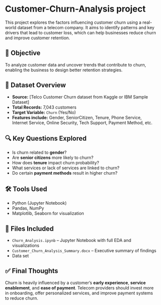 # Customer-Churn-Analysis project
This project explores the factors influencing customer churn using a real-world dataset from a telecom company. It aims to identify patterns and key drivers that lead to customer loss, which can help businesses reduce churn and improve customer retention.


## 🧠 Objective

To analyze customer data and uncover trends that contribute to churn, enabling the business to design better retention strategies.

## 🧾 Dataset Overview

- **Source:** [Telco Customer Churn dataset from Kaggle or IBM Sample Dataset]
- **Total Records:** 7,043 customers
- **Target Variable:** `Churn` (Yes/No)
- **Features include:** Gender, SeniorCitizen, Tenure, Phone Service, Internet Service, Online Security, Tech Support, Payment Method, etc.


## 🔍 Key Questions Explored

- Is churn related to **gender**?
- Are **senior citizens** more likely to churn?
- How does **tenure** impact churn probability?
- What services or lack of services are linked to churn?
- Do certain **payment methods** result in higher churn?

## 🛠️ Tools Used

- Python (Jupyter Notebook)
- Pandas, NumPy
- Matplotlib, Seaborn for visualization

## 📄 Files Included

- `Churn_Analysis.ipynb` – Jupyter Notebook with full EDA and visualizations
- `Customer_Churn_Analysis_Summary.docx` – Executive summary of findings
- Data set
  
## ✅ Final Thoughts

Churn is heavily influenced by a customer’s **early experience**, **service enablement**, and **ease of payment**. Telecom providers should invest more in onboarding, offer personalized services, and improve payment systems to reduce churn.
